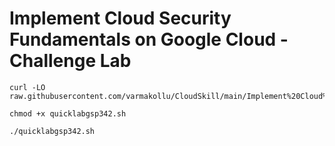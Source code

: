 # Implement Cloud Security Fundamentals on Google Cloud - Challenge Lab

```
curl -LO raw.githubusercontent.com/varmakollu/CloudSkill/main/Implement%20Cloud%20Security%20Fundamentals%20on%20Google%20Cloud%20Challenge%20Lab/quicklabgsp342.sh

chmod +x quicklabgsp342.sh

./quicklabgsp342.sh

```
